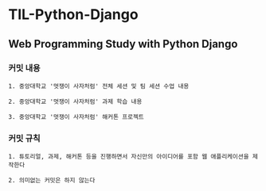 # TIL-Python-Django

Web Programming Study with Python Django
--------------------------------------------------

### 커밋 내용

```
1. 중앙대학교 '멋쟁이 사자처럼' 전체 세션 및 팀 세션 수업 내용

2. 중앙대학교 '멋쟁이 사자처럼' 과제 학습 내용

3. 중앙대학교 '멋쟁이 사자처럼' 해커톤 프로젝트
```

### 커밋 규칙

```
1. 튜토리얼, 과제, 해커톤 등을 진행하면서 자신만의 아이디어를 포함 웹 애플리케이션을 제작한다

2. 의미없는 커밋은 하지 않는다
```
